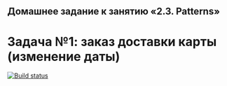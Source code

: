 ## Домашнее задание к занятию «2.3. Patterns»
# Задача №1: заказ доставки карты (изменение даты)

[![Build status](https://ci.appveyor.com/api/projects/status/msm4pi1b298gqc3t?svg=true)](https://ci.appveyor.com/project/k0xzy/patterns1)
